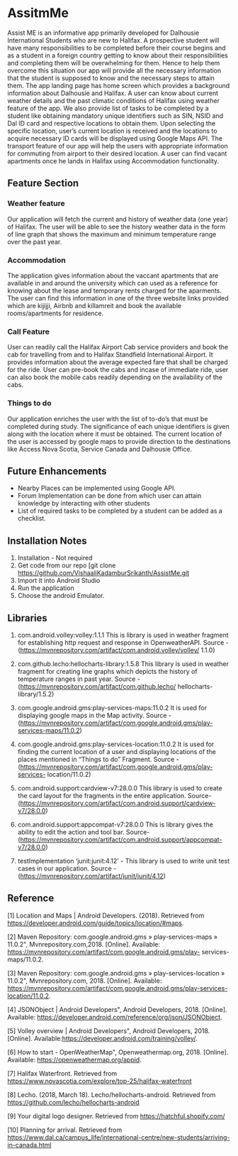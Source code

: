 # AssitmMe
Assist ME is an informative app primarily developed for Dalhousie International Students who are new to Halifax. A prospective student will have many responsibilities to be completed before their course begins and as a student in a foreign country getting to know about their responsibilities and completing them will be overwhelming for them. Hence to help them overcome this situation our app will provide all the necessary information that the student is supposed to know and the necessary steps to attain them. The app landing page has home screen which provides a background information about Dalhousie and Halifax. A user can know about current weather details and the past climatic conditions of Halifax using weather feature of the app. We also provide list of tasks to be completed by a student like obtaining mandatory unique identifiers such as SIN, NSID and Dal ID card and respective locations to obtain them. Upon selecting the specific location, user’s current location is received and the locations to acquire necessary ID cards will be displayed using Google Maps API. The transport feature of our app will help the users with appropriate information for commuting from airport to their desired location. A user can find vacant apartments once he lands in Halifax using Accommodation functionality.

## Feature Section
### Weather feature
Our application will fetch the current and history of weather data (one year) of Halifax. The user will be able to see the history weather data in the form of line graph that shows the maximum and minimum temperature range over the past year.

### Accommodation
The application gives information about the vaccant apartments that are available in and around the university which can used as a reference for knowing about the lease and temporary rents charged for the aparments. The user can find this information in one of the
three website links provided which are kijijji, Airbnb and killamreit and book the available rooms/apartments for residence.

### Call Feature
User can readily call the Halifax Airport Cab service providers and book the cab for travelling from and to Halifax Standfield International Airport. It provides information about the average expected fare that shall be charged for the ride. User can pre-book the cabs and incase of immediate ride, user can also book the mobile cabs readily depending on the availability of the cabs.

### Things to do
Our application enriches the user with the list of to-do’s that must be completed during study. The significance of each unique identifiers is given along with the location where it must be obtained. The current location of the user is accessed by google maps to provide direction to the destinations like Access Nova Scotia, Service Canada and Dalhousie Office.

## Future Enhancements
- Nearby Places can be implemented using Google API.
- Forum Implementation can be done from which user can attain knowledge by interacting with other students
- List of required tasks to be completed by a student can be added as a checklist.

## Installation Notes
1. Installation - Not required
2. Get code from our repo [git clone https://github.com/VishaaliKadamburSrikanth/AssistMe.git
3. Import it into Android Studio
4. Run the application
5. Choose the android Emulator.

## Libraries
1. com.android.volley:volley:1.1.1
This is library is used in weather fragment for establishing http request and response in OpenweatherAPI. 
Source - (https://mvnrepository.com/artifact/com.android.volley/volley/
1.1.0)

2. com.github.lecho:hellocharts-library:1.5.8
This library is used in weather fragment for creating line graphs which depicts the history of temperature ranges in past year.
Source - (https://mvnrepository.com/artifact/com.github.lecho/
hellocharts-library/1.5.2)

3. com.google.android.gms:play-services-maps:11.0.2
It is used for displaying google maps in the Map activity.
Source - (https://mvnrepository.com/artifact/com.google.android.gms/play-services-maps/11.0.2)

4. com.google.android.gms:play-services-location:11.0.2
It is used for finding the current location of a user and displaying locations of the places mentioned in “Things to do” Fragment.
Source - (https://mvnrepository.com/artifact/com.google.android.gms/play-services- location/11.0.2)

5. com.android.support:cardview-v7:28.0.0
This library is used to create the card layout for the fragments in the entire application. Source- (https://mvnrepository.com/artifact/com.android.support/cardview-v7/28.0.0)

6. com.android.support:appcompat-v7:28.0.0
This is library gives the ability to edit the action and tool bar.
Source- (https://mvnrepository.com/artifact/com.android.support/appcompat-v7/28.0.0)

7. testImplementation ‘junit:junit:4.12' - This library is used to write unit test cases in our application.
Source - (https://mvnrepository.com/artifact/junit/junit/4.12)

## Reference
[1] Location and Maps | Android Developers. (2018). Retrieved from
https://developer.android.com/guide/topics/location/#maps.

[2] Maven Repository: com.google.android.gms » play-services-maps » 11.0.2&quot;, Mvnrepository.com,2018. [Online]. Available: https://mvnrepository.com/artifact/com.google.android.gms/play-
services-maps/11.0.2.

[3] Maven Repository: com.google.android.gms » play-services-location » 11.0.2&quot;,
Mvnrepository.com, 2018. [Online]. Available:
https://mvnrepository.com/artifact/com.google.android.gms/play-services-location/11.0.2.

[4] JSONObject | Android Developers&quot;, Android Developers, 2018. [Online]. Available:
https://developer.android.com/reference/org/json/JSONObject.

[5] Volley overview | Android Developers&quot;, Android Developers, 2018. [Online]. Available:https://developer.android.com/training/volley/.

[6] How to start - OpenWeatherMap&quot;, Openweathermap.org, 2018. [Online]. Available:
https://openweathermap.org/appid.

[7] Halifax Waterfront. Retrieved from https://www.novascotia.com/explore/top-25/halifax-waterfront

[8] Lecho. (2018, March 18). Lecho/hellocharts-android. Retrieved from https://github.com/lecho/hellocharts-android

[9] Your digital logo designer. Retrieved from https://hatchful.shopify.com/

[10] Planning for arrival. Retrieved from https://www.dal.ca/campus_life/international-centre/new-students/arriving-in-canada.html
